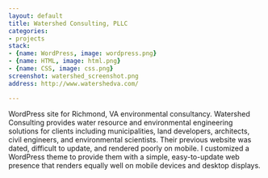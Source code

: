 ```yaml
---
layout: default
title: Watershed Consulting, PLLC
categories:
- projects
stack:
- {name: WordPress, image: wordpress.png}
- {name: HTML, image: html.png}
- {name: CSS, image: css.png}
screenshot: watershed_screenshot.png
address: http://www.watershedva.com/

---
```

WordPress site for Richmond, VA environmental consultancy. Watershed Consulting provides water resource and environmental engineering solutions for clients including municipalities, land developers, architects, civil engineers, and environmental scientists. Their previous website was dated, difficult to update, and rendered poorly on mobile. I customized a WordPress theme to provide them with a simple, easy-to-update web presence that renders equally well on mobile devices and desktop displays.